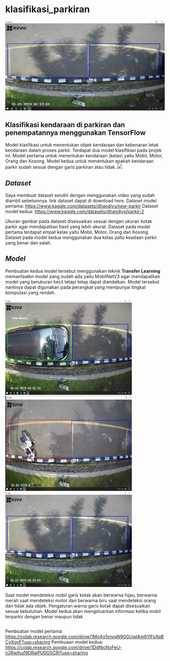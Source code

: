 # klasifikasi_parkiran
![](hasil_short.gif)
## **Klasifikasi kendaraan di parkiran dan penempatannya menggunakan TensorFlow**

Model klasfikasi untuk menentukan objek kendaraan dan kebenaran letak kendaraan dalam proses parkir. Terdapat dua model klasifikasi pada projek ini. Model pertama untuk menentukan kendaraan (kelas) yaitu Mobil, Motor, Orang dan Kosong. Model kedua untuk menentukan apakah kendaraan parkir sudah sesuai dengan garis parkiran atau tidak. 
![](video2.gif)

## ***Dataset***

Saya membuat dataset sendiri dengan menggunakan video yang sudah diambil sebelumnya. link dataset dapat di download here.
Dataset model pertama:
https://www.kaggle.com/datasets/dhandiyy/new-parkir
Dataset model kedua:
https://www.kaggle.com/datasets/dhandiyy/parkir-2

Ukuran gambar pada dataset disesuaikan sesuai dengan ukuran kotak parkir agar mendapatkan hasil yang lebih akurat. Dataset pada model pertama terdapat empat kelas yaitu Mobil, Motor, Orang dan Kosong. Dataset pada model kedua menggunakan dua kelas yaitu keadaan parkir yang benar dan salah.

## ***Model***

Pembuatan kedua model tersebut menggunakan teknik ****Transfer Learning**** memanfaatkn model yang sudah ada yaitu MobilNetV3 agar mendapatkan model yang berukuran kecil tetapi tetap dapat diandalkan. Model tersebut nantinya dapat digunakan pada perangkat yang mempunyai tingkat komputasi yang rendah.

<img src="mobil.jpeg" alt="Hasil deteksi kendaraan Mobil" width="400" height="300">
<img src="motor.jpeg" alt="Hasil deteksi kendaraan Motor" width="400" height="300">
<img src="kosong dan orang.jpeg" alt="Hasil deteksi Orang dan Keadaan kosong" width="400" height="300">

Saat model mendeteksi mobil garis kotak akan berwarna hijau, berwarna merah saat mendeteksi motor dan berwarna biru saat mendeteksi orang dan tidak ada objek. Pengaturan warna garis kotak dapat disesuaikan sesuai kebutuhan. Model kedua akan mengeluarkan informasi ketika mobil terparkir dengan benar maupun tidak

##
Pembuatan model pertama:
https://colab.research.google.com/drive/1Mo4g1imyqN90GUwIAm611FpXaBCyXgvF?usp=sharing
Pembuaan model kedua:
https://colab.research.google.com/drive/1DdNjcNxFeU-n2RwIhuf9DRajPU0G5CRl?usp=sharing



